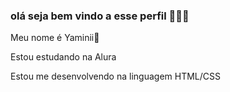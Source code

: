 ### olá seja bem vindo a esse perfil 🍃🌻💚

Meu nome é Yaminii🌿

Estou estudando na Alura

Estou me desenvolvendo na linguagem HTML/CSS
